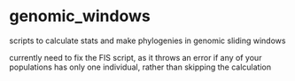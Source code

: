 # genomic_windows
scripts to calculate stats and make phylogenies in genomic sliding windows

currently need to fix the FIS script, as it throws an error if any of your populations has only one individual, rather than skipping the calculation
